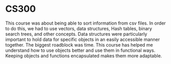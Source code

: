 # CS300
This course was about being able to sort information from csv files. In order to do this, we had to use vectors, data structures, Hash tables, binary search trees, and other concepts. Data structures were particularly important to hold data for specific objects in an easily accessible manner together. The biggest roadblock was time. This course has helped me understand how to use objects better and use them in functional ways. Keeping objects and functions encapsulated makes them more adaptable.
